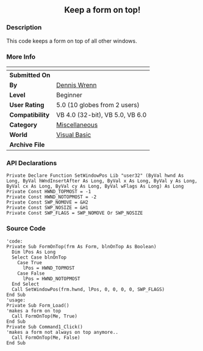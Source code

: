 ﻿<div align="center">

## Keep a form on top\!


</div>

### Description

This code keeps a form on top of all other windows.
 
### More Info
 


<span>             |<span>
---                |---
**Submitted On**   |
**By**             |[Dennis Wrenn](https://github.com/Planet-Source-Code/PSCIndex/blob/master/ByAuthor/dennis-wrenn.md)
**Level**          |Beginner
**User Rating**    |5.0 (10 globes from 2 users)
**Compatibility**  |VB 4\.0 \(32\-bit\), VB 5\.0, VB 6\.0
**Category**       |[Miscellaneous](https://github.com/Planet-Source-Code/PSCIndex/blob/master/ByCategory/miscellaneous__1-1.md)
**World**          |[Visual Basic](https://github.com/Planet-Source-Code/PSCIndex/blob/master/ByWorld/visual-basic.md)
**Archive File**   |[](https://github.com/Planet-Source-Code/dennis-wrenn-keep-a-form-on-top__1-11199/archive/master.zip)

### API Declarations

```
Private Declare Function SetWindowPos Lib "user32" (ByVal hwnd As Long, ByVal hWndInsertAfter As Long, ByVal x As Long, ByVal y As Long, ByVal cx As Long, ByVal cy As Long, ByVal wFlags As Long) As Long
Private Const HWND_TOPMOST = -1
Private Const HWND_NOTOPMOST = -2
Private Const SWP_NOMOVE = &H2
Private Const SWP_NOSIZE = &H1
Private Const SWP_FLAGS = SWP_NOMOVE Or SWP_NOSIZE
```


### Source Code

```
'code:
Private Sub FormOnTop(frm As Form, blnOnTop As Boolean)
  Dim lPos As Long
  Select Case blnOnTop
    Case True
      lPos = HWND_TOPMOST
    Case False
      lPos = HWND_NOTOPMOST
  End Select
  Call SetWindowPos(frm.hwnd, lPos, 0, 0, 0, 0, SWP_FLAGS)
End Sub
'usage:
Private Sub Form_Load()
'makes a form on top
  Call FormOnTop(Me, True)
End Sub
Private Sub Command1_Click()
'makes a form not always on top anymore..
  Call FormOnTop(Me, False)
End Sub
```

